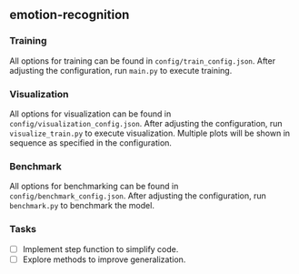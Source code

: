 ## emotion-recognition
### Training
All options for training can be found in `config/train_config.json`.
After adjusting the configuration, run `main.py` to execute training.

### Visualization
All options for visualization can be found in `config/visualization_config.json`.
After adjusting the configuration, run `visualize_train.py` to execute visualization.
Multiple plots will be shown in sequence as specified in the configuration.

### Benchmark
All options for benchmarking can be found in `config/benchmark_config.json`.
After adjusting the configuration, run `benchmark.py` to benchmark the model.

### Tasks
- [ ] Implement step function to simplify code.
- [ ] Explore methods to improve generalization.
